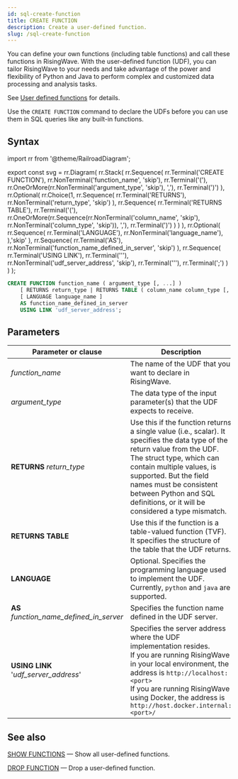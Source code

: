 ```yaml
---
id: sql-create-function
title: CREATE FUNCTION
description: Create a user-defined function.
slug: /sql-create-function
---
```


You can define your own functions (including table functions) and call these functions in RisingWave. With the user-defined function (UDF), you can tailor RisingWave to your needs and take advantage of the power and flexibility of Python and Java to perform complex and customized data processing and analysis tasks.

See [User defined functions](/sql/udf/user-defined-functions.md) for details.

Use the `CREATE FUNCTION` command to declare the UDFs before you can use them in SQL queries like any built-in functions.

## Syntax

<Tabs>
<TabItem value="diagram" label="Diagram">

import rr from '@theme/RailroadDiagram';

export const svg = rr.Diagram(
  rr.Stack(
    rr.Sequence(
      rr.Terminal('CREATE FUNCTION'),
      rr.NonTerminal('function_name', 'skip'),
      rr.Terminal('('),
      rr.OneOrMore(rr.NonTerminal('argument_type', 'skip'), ','),
      rr.Terminal(')')
    ),
    rr.Optional(
      rr.Choice(1,
        rr.Sequence(
          rr.Terminal('RETURNS'),
          rr.NonTerminal('return_type', 'skip')
        ),
        rr.Sequence(
          rr.Terminal('RETURNS TABLE'),
          rr.Terminal('('),
          rr.OneOrMore(rr.Sequence(rr.NonTerminal('column_name', 'skip'), rr.NonTerminal('column_type', 'skip')), ','),
          rr.Terminal(')')
        )
      )
    ),
    rr.Optional(
      rr.Sequence(
      rr.Terminal('LANGUAGE'),
      rr.NonTerminal('language_name'),
      ),'skip'
    ),
    rr.Sequence(
      rr.Terminal('AS'),
      rr.NonTerminal('function_name_defined_in_server', 'skip')
      ),
    rr.Sequence(
      rr.Terminal('USING LINK'),
      rr.Terminal('\''),
      rr.NonTerminal('udf_server_address', 'skip'),
      rr.Terminal('\''),
      rr.Terminal(';')
    )
  )
);

<drawer SVG={svg} />

</TabItem>

<TabItem value="code" label="Code">

```sql
CREATE FUNCTION function_name ( argument_type [, ...] )
    [ RETURNS return_type | RETURNS TABLE ( column_name column_type [, ...] ) ]
    [ LANGUAGE language_name ]
    AS function_name_defined_in_server
    USING LINK 'udf_server_address';
```

</TabItem>

</Tabs>

## Parameters

| Parameter or clause | Description |
| --- | --- |
| *function_name* | The name of the UDF that you want to declare in RisingWave. |
| *argument_type* | The data type of the input parameter(s) that the UDF expects to receive.|
| **RETURNS** *return_type* | Use this if the function returns a single value (i.e., scalar). It specifies the data type of the return value from the UDF.<br />The struct type, which can contain multiple values, is supported. But the field names must be consistent between Python and SQL definitions, or it will be considered a type mismatch.|
| **RETURNS TABLE** | Use this if the function is a table-valued function (TVF). It specifies the structure of the table that the UDF returns. |
| **LANGUAGE** | Optional. Specifies the programming language used to implement the UDF. <br/> Currently, `python` and `java` are supported.|
| **AS** *function_name_defined_in_server* | Specifies the function name defined in the UDF server.|
| **USING LINK** '*udf_server_address*' | Specifies the server address where the UDF implementation resides. <br/>If you are running RisingWave in your local environment, the address is `http://localhost:<port>` <br/> If you are running RisingWave using Docker, the address is `http://host.docker.internal:<port>/`|


## See also

[SHOW FUNCTIONS](/sql/commands/sql-show-functions.md) — Show all user-defined functions.

[DROP FUNCTION](/sql/commands/sql-drop-function.md) — Drop a user-defined function.
